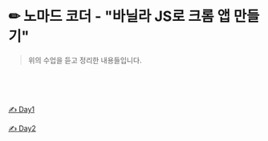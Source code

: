 # ✏ 노마드 코더 -  "바닐라 JS로 크롬 앱 만들기"  
> 위의 수업을 듣고 정리한 내용들입니다.  

<br/>  
<br/>  
<br/>  

[✍️ Day1](./Markdown/TodayILearn.md/#day1)

[✍️ Day2](./Markdown/TodayILearn.md/#day2)
